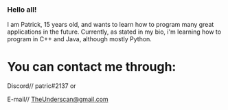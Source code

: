 <!--
**patrickamazing/patrickamazing** is a ✨ _special_ ✨ repository because its `README.md` (this file) appears on your GitHub profile.

Here are some ideas to get you started:

- 🔭 I’m currently working on ...
- 🌱 I’m currently learning ...
- 👯 I’m looking to collaborate on ...
- 🤔 I’m looking for help with ...
- 💬 Ask me about ...
- 📫 How to reach me: ...
- 😄 Pronouns: ...
- ⚡ Fun fact: ...
-->
### Hello all!
I am Patrick, 15 years old, and wants to learn how to program many great applications in the future.
Currently, as stated in my bio, i'm learning how to program in C++ and Java, although mostly Python.

# You can contact me through:
Discord// patric#2137 or

E-mail// TheUnderscan@gmail.com
